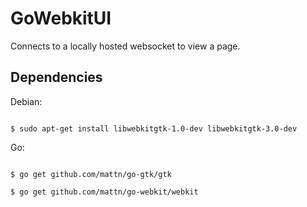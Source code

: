 GoWebkitUI
==========

Connects to a locally hosted websocket to view a page.


## Dependencies 

Debian:

<code>
$ sudo apt-get install libwebkitgtk-1.0-dev libwebkitgtk-3.0-dev
</code>

Go: 

<code>
$ go get github.com/mattn/go-gtk/gtk <br>
$ go get github.com/mattn/go-webkit/webkit
</code>
